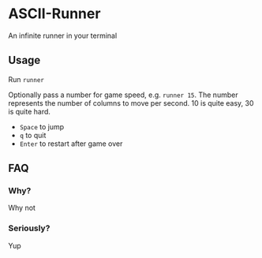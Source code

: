 # ASCII-Runner

An infinite runner in your terminal

## Usage

Run `runner`

Optionally pass a number for game speed, e.g. `runner 15`. The number represents the number of columns to move per second. 10 is quite easy, 30 is quite hard.

- `Space` to jump
- `q` to quit
- `Enter` to restart after game over

## FAQ

### Why?

Why not

### Seriously?

Yup
